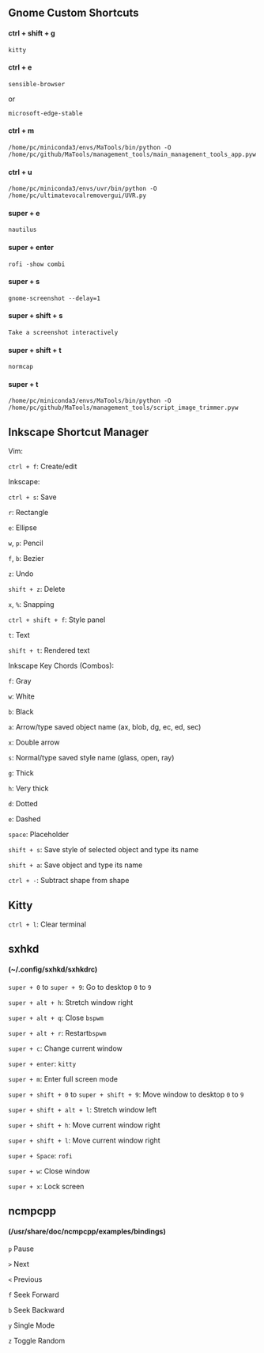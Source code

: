 ## Gnome Custom Shortcuts
#### ctrl + shift + g
```
kitty
```
#### ctrl + e
```
sensible-browser
```
or
```
microsoft-edge-stable
```
#### ctrl + m
```
/home/pc/miniconda3/envs/MaTools/bin/python -O /home/pc/github/MaTools/management_tools/main_management_tools_app.pyw
```
#### ctrl + u
```
/home/pc/miniconda3/envs/uvr/bin/python -O /home/pc/ultimatevocalremovergui/UVR.py
```
#### super + e
```
nautilus
```
#### super + enter
```
rofi -show combi
```
#### super + s
```
gnome-screenshot --delay=1
```
#### super + shift + s
```
Take a screenshot interactively
```
#### super + shift + t
```
normcap
```
#### super + t
```
/home/pc/miniconda3/envs/MaTools/bin/python -O /home/pc/github/MaTools/management_tools/script_image_trimmer.pyw
```
## Inkscape Shortcut Manager

Vim:

`ctrl + f`: Create/edit

Inkscape:

`ctrl + s`: Save

`r`: Rectangle

`e`: Ellipse

`w`, `p`: Pencil

`f`, `b`: Bezier

`z`: Undo

`shift + z`: Delete

`x`, `%`: Snapping

`ctrl + shift + f`: Style panel

`t`: Text

`shift + t`: Rendered text

Inkscape Key Chords (Combos):

`f`: Gray

`w`: White

`b`: Black

`a`: Arrow/type saved object name (ax, blob, dg, ec, ed, sec)

`x`: Double arrow

`s`: Normal/type saved style name (glass, open, ray)

`g`: Thick

`h`: Very thick

`d`: Dotted

`e`: Dashed

`space`: Placeholder

`shift + s`: Save style of selected object and type its name

`shift + a`: Save object and type its name

`ctrl + -`: Subtract shape from shape
## Kitty
`ctrl + l`: Clear terminal
## sxhkd
#### (~/.config/sxhkd/sxhkdrc)
`super + 0` to `super + 9`: Go to desktop `0` to `9`

`super + alt + h`:  Stretch window right

`super + alt + q`: Close `bspwm`

`super + alt + r`: Restart`bspwm`

`super + c`: Change current window

`super + enter`: `kitty`

`super + m`: Enter full screen mode

`super + shift + 0` to `super + shift + 9`: Move window to desktop `0` to `9`

`super + shift + alt + l`: Stretch window left

`super + shift + h`: Move current window right

`super + shift + l`: Move current window right

`super + Space`: `rofi`

`super + w`: Close window

`super + x`: Lock screen
## ncmpcpp
#### (/usr/share/doc/ncmpcpp/examples/bindings)
`p` Pause

`>` Next

`<` Previous

`f` Seek Forward

`b` Seek Backward

`y` Single Mode

`z` Toggle Random